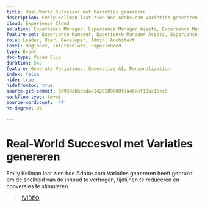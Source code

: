 ```yaml
---
title: Real-World Succesvol met Variaties genereren
description: Emily Kellman laat zien hoe Adobe.com Variaties genereren heeft gebruikt om de snelheid van de inhoud te verhogen, tijdlijnen te reduceren en conversies te stimuleren.
cloud: Experience Cloud
solution: Experience Manager, Experience Manager Assets, Experience Manager Forms, Experience Manager Sites, Sensei
feature-set: Experience Manager, Experience Manager Assets, Experience Manager Forms, Experience Manager Sites
role: Leader, User, Developer, Admin, Architect
level: Beginner, Intermediate, Experienced
type: Event
doc-type: Video Clip
duration: 542
feature: Generate Variations, Generative AI, Personalization
index: false
hide: true
hidefromtoc: true
source-git-commit: 0d93dab6ccdae1420589a00f3a46eef10bc16ec8
workflow-type: tm+mt
source-wordcount: '44'
ht-degree: 0%

---
```



# Real-World Succesvol met Variaties genereren

Emily Kellman laat zien hoe Adobe.com Variaties genereren heeft gebruikt om de snelheid van de inhoud te verhogen, tijdlijnen te reduceren en conversies te stimuleren.

>[!VIDEO](https://video.tv.adobe.com/v/3459232/?learn=on&enablevpops)
